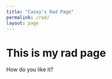 ```yaml
---
title: "Casey's Rad Page"
permalink: /rad/
layout: page
---
```


# This is my rad page

How do you like it?
